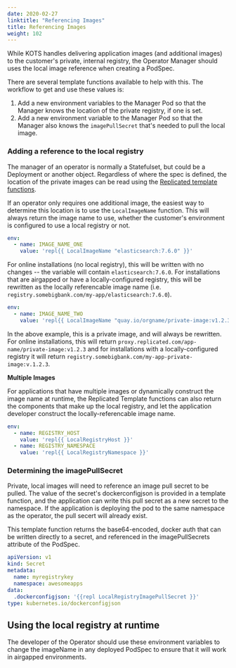 ```yaml
---
date: 2020-02-27
linktitle: "Referencing Images"
title: Referencing Images
weight: 102
---
```


While KOTS handles delivering application images (and additional images) to the customer's private, internal registry, the Operator Manager should uses the local image reference when creating a PodSpec.

There are several template functions available to help with this. The workflow to get and use these values is:

1. Add a new environment variables to the Manager Pod so that the Manager knows the location of the private registry, if one is set.
2. Add a new environment variable to the Manager Pod so that the Manager also knows the `imagePullSecret` that's needed to pull the local image.

### Adding a reference to the local registry

The manager of an operator is normally a Statefulset, but could be a Deployment or another object. Regardless of where the spec is defined, the location of the private images can be read using the [Replicated template functions](https://kots.io/vendor/packaging/template-functions/).

If an operator only requires one additional image, the easiest way to determine this location is to use the `LocalImageName` function. This will always return the image name to use, whether the customer's environment is configured to use a local registry or not.

```yaml
env:
  - name: IMAGE_NAME_ONE
    value: 'repl{{ LocalImageName "elasticsearch:7.6.0" }}'
```

For online installations (no local registry), this will be written with no changes -- the variable will contain `elasticsearch:7.6.0`. For installations that are airgapped or have a locally-configured registry, this will be rewritten as the locally referencable image name (i.e. `registry.somebigbank.com/my-app/elasticsearch:7.6.0`).

```yaml
env:
  - name: IMAGE_NAME_TWO
    value: 'repl{{ LocalImageName "quay.io/orgname/private-image:v1.2.3" }}'
```

In the above example, this is a private image, and will always be rewritten. For online installations, this will return `proxy.replicated.com/app-name/private-image:v1.2.3` and for installations with a locally-configured registry it will return `registry.somebigbank.com/my-app-private-image:v.1.2.3`.

**Multiple Images**

For applications that have multiple images or dynamically construct the image name at runtime, the Replicated Template functions can also return the components that make up the local registry, and let the application developer construct the locally-referencable image name.

```yaml
env:
  - name: REGISTRY_HOST
    value: 'repl{{ LocalRegistryHost }}'
  - name: REGISTRY_NAMESPACE
    value: 'repl{{ LocalRegistryNamespace }}'
```

### Determining the imagePullSecret

Private, local images will need to reference an image pull secret to be pulled. The value of the secret's dockerconfigjson is provided in a template function, and the application can write this pull secret as a new secret to the namespace. If the application is deploying the pod to the same namespace as the operator, the pull secert will already exist.

This template function returns the base64-encoded, docker auth that can be written directly to a secret, and referenced in the imagePullSecrets attribute of the PodSpec.

```yaml
apiVersion: v1
kind: Secret
metadata:
  name: myregistrykey
  namespace: awesomeapps
data:
  .dockerconfigjson: '{{repl LocalRegistryImagePullSecret }}'
type: kubernetes.io/dockerconfigjson
```

## Using the local registry at runtime

The developer of the Operator should use these environment variables to change the imageName in any deployed PodSpec to ensure that it will work in airgapped environments.

